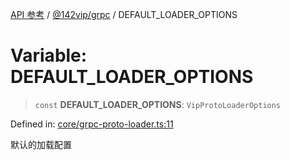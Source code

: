 [API 参考](../../../index.md) / [@142vip/grpc](../index.md) / DEFAULT\_LOADER\_OPTIONS

# Variable: DEFAULT\_LOADER\_OPTIONS

> `const` **DEFAULT\_LOADER\_OPTIONS**: `VipProtoLoaderOptions`

Defined in: [core/grpc-proto-loader.ts:11](https://github.com/142vip/core-x/blob/15d5bc9ef4bece78c0e60bdf074a2d245f625100/packages/grpc/src/core/grpc-proto-loader.ts#L11)

默认的加载配置
